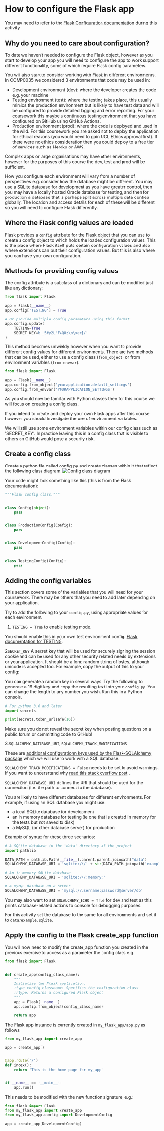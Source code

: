 # How to configure the Flask app

You may need to refer to the [Flask Configuration documentation](https://flask.palletsprojects.com/en/2.0.x/config/) during this activity.

## Why do you need to care about configuration?

To date we haven't needed to configure the Flask object, however as you start to develop your app you will need to configure the app to work support different functionality, some of which require Flask config parameters.

You will also start to consider working with Flask in different environments. In COMP0035 we considered 3 environments that code may be used in:

- Development environment (dev): where the developer creates the code e.g. your machine
- Testing environment (test): where the testing takes place, this usually mimics the production environment but is
  likely to have test data and will be configured to provide detailed logging and error reporting. For your coursework
  this maybe a continuous testing environment that you have configured on GitHub using GitHub Actions.
- Production environment (prod): where the code is deployed and used in the wild. For this coursework you are asked not
  to deploy the application for ethical reasons (you would need to gain UCL Ethics approval first). If there were no
  ethics consideration then you could deploy to a free tier of services such as Heroku or AWS.

Complex apps or large organisations may have other environments, however for the purposes of this course the dev, test
and prod will be sufficient.

How you configure each environment will vary from a number of perspectives e.g. consider how the database might be
different. You may use a SQLite database for development as you have greater control, then you may have a locally hosted
Oracle database for testing, and then for production a database that is perhaps split across multiple data centres
globally. The location and access details for each of these will be different so you will need to configure Flask
differently.

## Where the Flask config values are loaded

Flask provides a `config` attribute for the Flask object that you can use to create a config object to which holds the
loaded configuration values. This is the place where Flask itself puts certain configuration values and also where
extensions can put their configuration values. But this is also where you can have your own configuration.

## Methods for providing config values

The config attribute is a subclass of a dictionary and can be modified just like any dictionary:

```python
from flask import Flask

app = Flask(__name__)
app.config['TESTING'] = True

# Or provide multiple config parameters using this format
app.config.update(
    TESTING=True,
    SECRET_KEY=b'_5#y2L"F4Q8z\n\xec]/'
)
```

This method becomes unwieldy however when you want to provide different config values for different environments. There
are two methods that can be used, either to use a config class (`from_object`) or from environment
variables (`from envvar`).

```python
from flask import Flask

app = Flask(__name__)
app.config.from_object('yourapplication.default_settings')
app.config.from_envvar('YOURAPPLICATION_SETTINGS')
```

As you should now be familiar with Python classes then for this course we will focus on creating a config class.

If you intend to create and deploy your own Flask apps after this course however you should investigate the use of
environment variables.

We will still use some environment variables within our config class such as 'SECRET_KEY'. In practice leaving this in a
config class that is visible to others on GitHub would pose a security risk.

## Create a config class

Create a python file called config.py and create classes within it that reflect the following class diagram:
![Config class diagram](config_class_diag.png)

Your code might look something like this (this is from the Flask documentation):

```python
"""Flask config class."""


class Config(object):
    pass


class ProductionConfig(Config):
    pass


class DevelopmentConfig(Config):
    pass


class TestingConfig(Config):
    pass

```

## Adding the config variables

This section covers some of the variables that you will need for your coursework. There may be others that you
need to add later depending on your application.

Try to add the following to your `config.py`, using appropriate values for each environment.

1. `TESTING = True` to enable testing mode.

You should enable this in your own test environment config. [Flask documentation for TESTING](https://flask.palletsprojects.com/en/2.0.x/config/#TESTING).

2`SECRET_KEY`
   A secret key that will be used for securely signing the session cookie and can be used for any other security related
   needs by extensions or your application. It should be a long random string of bytes, although unicode is accepted
   too. For example, copy the output of this to your config:

You can generate a random key in several ways. Try the following to generate a 16 digit key and copy the
resulting text into your `config.py`. You can change the length to any number you wish. Run this in a Python console.

```python
# For python 3.6 and later
import secrets

print(secrets.token_urlsafe(16))
```

Make sure you do not reveal the secret key when posting questions on a public forum or committing code to GitHub!

3.`SQLALCHEMY_DATABASE_URI`,  `SQLALCHEMY_TRACK_MODIFICATIONS`

These
are [additional configurationn keys used by the Flask-SQLAlchemy package](https://flask-sqlalchemy.palletsprojects.com/en/2.x/config/#configuration-keys)
which we will use to work with a SQL database.

`SQLALCHEMY_TRACK_MODIFICATIONS = False` needs to be set to avoid warnings. If you want to undersrtand
why [read this stack overflow post](https://stackoverflow.com/questions/33738467/how-do-i-know-if-i-can-disable-sqlalchemy-track-modifications/33790196#33790196)
.

`SQLALCHEMY_DATABASE_URI` defines the URI that should be used for the connection (i.e. the path to connect to the
database).

You are likely to have different databases for different environments. For example, if using an SQL database you might
use:

- a local SQLite database for development
- an in memory database for testing (ie one that is created in memory for the tests but not saved to disk)
- a MySQL (or other database server) for production

Example of syntax for these three scenarios:

```python
# A SQLite database in the 'data' directory of the project
import pathlib

DATA_PATH = pathlib.Path(__file__).parent.parent.joinpath("data")
SQLALCHEMY_DATABASE_URI = 'sqlite:///' + str(DATA_PATH.joinpath('example.sqlite'))

# An in memory SQLite database
SQLALCHEMY_DATABASE_URI = 'sqlite:///:memory:'

# A MySQL database on a server
SQLALCHEMY_DATABASE_URI = 'mysql://username:password@server/db'
```

You may also want to set `SQLALCHEMY_ECHO = True` for dev and test as this prints database-related actions to console for
debugging purposes.

For this activity set the database to the same for all environments and set it to `data/example.sqlite`.

## Apply the config to the Flask create_app function

You will now need to modify the create_app function you created in the previous exercise to access as a parameter the config class e.g.

```python
from flask import Flask


def create_app(config_class_name):
    """
    Initialise the Flask application.
    :type config_classname: Specifies the configuration class
    :rtype: Returns a configured Flask object
    """
    app = Flask(__name__)
    app.config.from_object(config_class_name)

    return app
```

The Flask app instance is currently created in `my_flask_app/app.py` as follows:

```python
from my_flask_app import create_app

app = create_app()


@app.route('/')
def index():
    return 'This is the home page for my_app'


if __name__ == '__main__':
    app.run()
```

This needs to be modified with the new function signature, e.g.:

```python
from flask import Flask
from my_flask_app import create_app
from my_flask_app.config import DevelopmentConfig

app = create_app(DevelopmentConfig)
```
